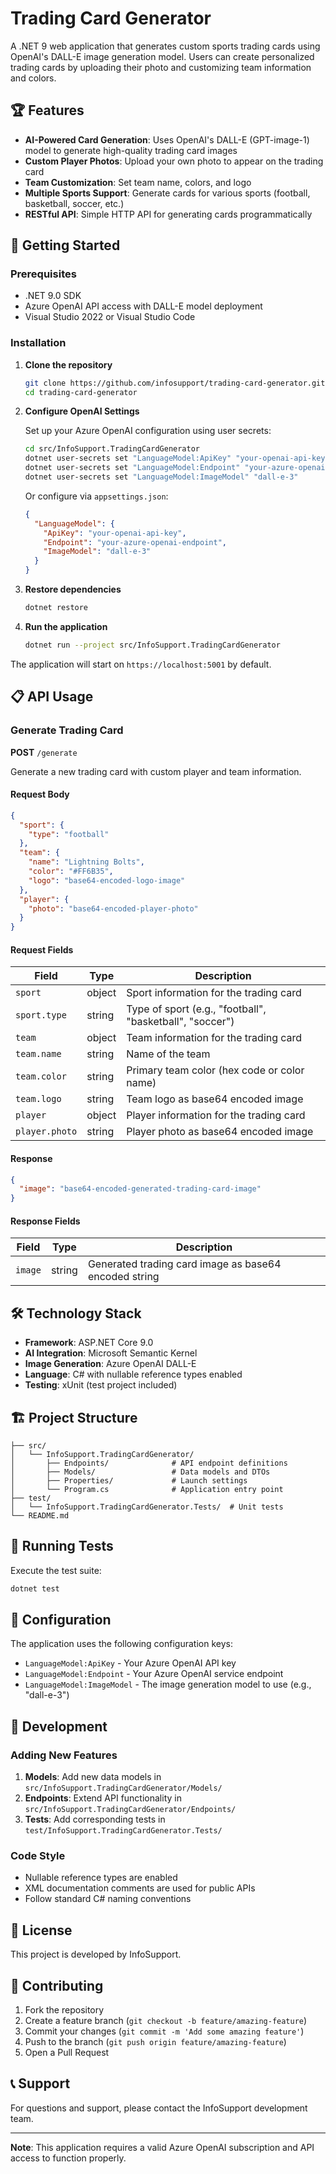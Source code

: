 # Trading Card Generator

A .NET 9 web application that generates custom sports trading cards using OpenAI's DALL-E image generation model. Users can create personalized trading cards by uploading their photo and customizing team information and colors.

## 🏆 Features

- **AI-Powered Card Generation**: Uses OpenAI's DALL-E (GPT-image-1) model to generate high-quality trading card images
- **Custom Player Photos**: Upload your own photo to appear on the trading card
- **Team Customization**: Set team name, colors, and logo
- **Multiple Sports Support**: Generate cards for various sports (football, basketball, soccer, etc.)
- **RESTful API**: Simple HTTP API for generating cards programmatically

## 🚀 Getting Started

### Prerequisites

- .NET 9.0 SDK
- Azure OpenAI API access with DALL-E model deployment
- Visual Studio 2022 or Visual Studio Code

### Installation

1. **Clone the repository**

   ```bash
   git clone https://github.com/infosupport/trading-card-generator.git
   cd trading-card-generator
   ```

2. **Configure OpenAI Settings**
   
   Set up your Azure OpenAI configuration using user secrets:

   ```bash
   cd src/InfoSupport.TradingCardGenerator
   dotnet user-secrets set "LanguageModel:ApiKey" "your-openai-api-key"
   dotnet user-secrets set "LanguageModel:Endpoint" "your-azure-openai-endpoint"
   dotnet user-secrets set "LanguageModel:ImageModel" "dall-e-3"
   ```

   Or configure via `appsettings.json`:

   ```json
   {
     "LanguageModel": {
       "ApiKey": "your-openai-api-key",
       "Endpoint": "your-azure-openai-endpoint",
       "ImageModel": "dall-e-3"
     }
   }
   ```

3. **Restore dependencies**

   ```bash
   dotnet restore
   ```

4. **Run the application**

   ```bash
   dotnet run --project src/InfoSupport.TradingCardGenerator
   ```

The application will start on `https://localhost:5001` by default.

## 📋 API Usage

### Generate Trading Card

**POST** `/generate`

Generate a new trading card with custom player and team information.

#### Request Body

```json
{
  "sport": {
    "type": "football"
  },
  "team": {
    "name": "Lightning Bolts",
    "color": "#FF6B35",
    "logo": "base64-encoded-logo-image"
  },
  "player": {
    "photo": "base64-encoded-player-photo"
  }
}
```

#### Request Fields

| Field          | Type   | Description                                              |
| -------------- | ------ | -------------------------------------------------------- |
| `sport`        | object | Sport information for the trading card                   |
| `sport.type`   | string | Type of sport (e.g., "football", "basketball", "soccer") |
| `team`         | object | Team information for the trading card                    |
| `team.name`    | string | Name of the team                                         |
| `team.color`   | string | Primary team color (hex code or color name)              |
| `team.logo`    | string | Team logo as base64 encoded image                        |
| `player`       | object | Player information for the trading card                  |
| `player.photo` | string | Player photo as base64 encoded image                     |

#### Response

```json
{
  "image": "base64-encoded-generated-trading-card-image"
}
```

#### Response Fields

| Field   | Type   | Description                                           |
| ------- | ------ | ----------------------------------------------------- |
| `image` | string | Generated trading card image as base64 encoded string |

## 🛠️ Technology Stack

- **Framework**: ASP.NET Core 9.0
- **AI Integration**: Microsoft Semantic Kernel
- **Image Generation**: Azure OpenAI DALL-E
- **Language**: C# with nullable reference types enabled
- **Testing**: xUnit (test project included)

## 🏗️ Project Structure

```text
├── src/
│   └── InfoSupport.TradingCardGenerator/
│       ├── Endpoints/              # API endpoint definitions
│       ├── Models/                 # Data models and DTOs
│       ├── Properties/             # Launch settings
│       └── Program.cs              # Application entry point
├── test/
│   └── InfoSupport.TradingCardGenerator.Tests/  # Unit tests
└── README.md
```

## 🧪 Running Tests

Execute the test suite:

```bash
dotnet test
```

## 🔧 Configuration

The application uses the following configuration keys:

- `LanguageModel:ApiKey` - Your Azure OpenAI API key
- `LanguageModel:Endpoint` - Your Azure OpenAI service endpoint
- `LanguageModel:ImageModel` - The image generation model to use (e.g., "dall-e-3")

## 🚦 Development

### Adding New Features

1. **Models**: Add new data models in `src/InfoSupport.TradingCardGenerator/Models/`
2. **Endpoints**: Extend API functionality in `src/InfoSupport.TradingCardGenerator/Endpoints/`
3. **Tests**: Add corresponding tests in `test/InfoSupport.TradingCardGenerator.Tests/`

### Code Style

- Nullable reference types are enabled
- XML documentation comments are used for public APIs
- Follow standard C# naming conventions

## 📝 License

This project is developed by InfoSupport.

## 🤝 Contributing

1. Fork the repository
2. Create a feature branch (`git checkout -b feature/amazing-feature`)
3. Commit your changes (`git commit -m 'Add some amazing feature'`)
4. Push to the branch (`git push origin feature/amazing-feature`)
5. Open a Pull Request

## 📞 Support

For questions and support, please contact the InfoSupport development team.

---

**Note**: This application requires a valid Azure OpenAI subscription and API access to function properly.